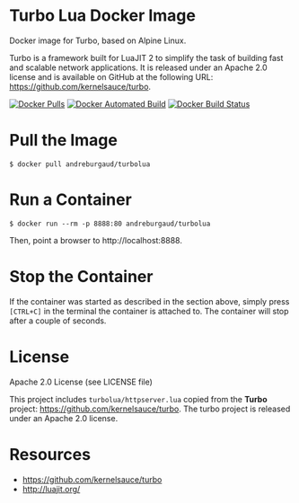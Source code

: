 # Turbo Lua Docker Image

Docker image for Turbo, based on Alpine Linux.

Turbo is a framework built for LuaJIT 2 to simplify the task of building fast and scalable network applications. It is released under an Apache 2.0 license and is available on GitHub at the following URL: https://github.com/kernelsauce/turbo.

[![Docker Pulls](https://img.shields.io/docker/pulls/andreburgaud/turbolua.svg)](https://hub.docker.com/r/andreburgaud/turbolua/)
[![Docker Automated Build](https://img.shields.io/docker/automated/andreburgaud/turbolua.svg)](https://hub.docker.com/r/andreburgaud/turbolua/)
[![Docker Build Status](https://img.shields.io/docker/build/andreburgaud/turbolua.svg)](https://hub.docker.com/r/andreburgaud/turbolua/)

# Pull the Image

```
$ docker pull andreburgaud/turbolua
```

# Run a Container

```
$ docker run --rm -p 8888:80 andreburgaud/turbolua
```

Then, point a browser to http://localhost:8888.

# Stop the Container

If the container was started as described in the section above, simply press `[CTRL+C]` in the terminal the container is attached to. The container will stop after a couple of seconds.

# License

Apache 2.0 License (see LICENSE file)

This project includes `turbolua/httpserver.lua` copied from the **Turbo** project: https://github.com/kernelsauce/turbo. The turbo project is released under an Apache 2.0 license.

# Resources

* https://github.com/kernelsauce/turbo
* http://luajit.org/
